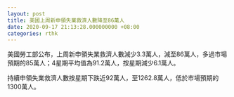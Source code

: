 ```yaml
---
layout: post
title: 美國上周新申領失業救濟人數降至86萬人
date: 2020-09-17 21:13:28.000000000 +08:00
categories: rthk
---
```


美國勞工部公布，上周新申領失業救濟人數減少3.3萬人，減至86萬人，多過市場預期的85萬人；4星期平均值為91.2萬人，按星期減少6.1萬人。

持續申領失業救濟人數按星期下跌近92萬人，至1262.8萬人，低於市場預期的1300萬人。
